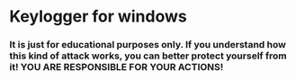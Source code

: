 # Keylogger for windows
### It is just for educational purposes only. If you understand how this kind of attack works, you can better protect yourself from it! YOU ARE RESPONSIBLE FOR YOUR ACTIONS!

